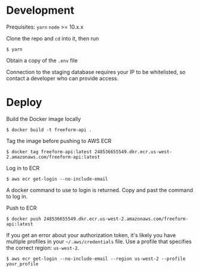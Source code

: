 # Development
Prequisites: 
`yarn`
`node` >= 10.x.x

Clone the repo and `cd` into it, then run
```
$ yarn
```

Obtain a copy of the `.env` file

Connection to the staging database requires your IP to be whitelisted, so contact a developer who can provide access.

# Deploy

Build the Docker image locally 
```
$ docker build -t freeform-api .
```

Tag the image before pushing to AWS ECR
```
$ docker tag freeform-api:latest 248536655549.dkr.ecr.us-west-2.amazonaws.com/freeform-api:latest
```

Log in to ECR
```
$ aws ecr get-login --no-include-email
```

A docker command to use to login is returned. Copy and past the command to log in.

Push to ECR
```
$ docker push 248536655549.dkr.ecr.us-west-2.amazonaws.com/freeform-api:latest
```

If you get an error about your authorization token, it's likely you have multiple profiles in your `~/.aws/credentials` file. Use a profile that specifies the correct region: `us-west-2`.
```
$ aws ecr get-login --no-include-email --region us-west-2 --profile your_profile
```

